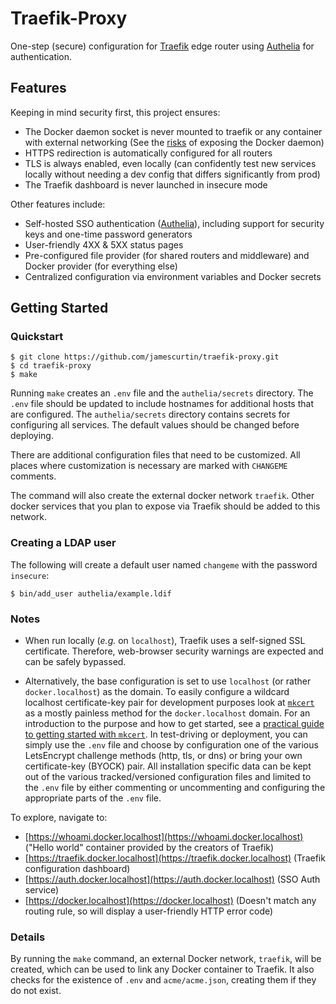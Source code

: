 # Traefik-Proxy

One-step (secure) configuration for [Traefik](https://docs.traefik.io/) edge router using [Authelia](https://www.authelia.com/) for authentication.

## Features

Keeping in mind security first, this project ensures:

* The Docker daemon socket is never mounted to traefik or any container with external networking (See the [risks](https://docs.docker.com/engine/security/security/#docker-daemon-attack-surface) of exposing the Docker daemon)
* HTTPS redirection is automatically configured for all routers
* TLS is always enabled, even locally (can confidently test new services locally without needing a dev config that differs significantly from prod)
* The Traefik dashboard is never launched in insecure mode

Other features include:

* Self-hosted SSO authentication ([Authelia](https://www.authelia.com/)), including support for security keys and one-time password generators
* User-friendly 4XX & 5XX status pages
* Pre-configured file provider (for shared routers and middleware) and Docker provider (for everything else)
* Centralized configuration via environment variables and Docker secrets

## Getting Started

### Quickstart

```console
$ git clone https://github.com/jamescurtin/traefik-proxy.git
$ cd traefik-proxy
$ make
```

Running `make` creates an `.env` file and the `authelia/secrets` directory. The
`.env` file should be updated to include hostnames for additional hosts that are
configured. The `authelia/secrets` directory contains secrets for configuring
all services. The default values should be changed before deploying.

There are additional configuration files that need to be customized. All places where
customization is necessary are marked with `CHANGEME` comments.

The command will also create the external docker network `traefik`. Other docker
services that you plan to expose via Traefik should be added to this network.

### Creating a LDAP user

The following will create a default user named `changeme` with the password `insecure`:

```console
$ bin/add_user authelia/example.ldif
```

### Notes 

* When run locally (_e.g._ on `localhost`), Traefik uses a self-signed SSL certificate. Therefore, web-browser security warnings are expected and can be safely bypassed.

* Alternatively, the base configuration is set to use `localhost` (or rather `docker.localhost`) as the domain. To easily configure a wildcard localhost certificate-key pair for development purposes look at [`mkcert`](https://github.com/FiloSottile/mkcert) as a mostly painless method for the `docker.localhost` domain. For an introduction to the purpose and how to get started, see a [practical guide to getting started with `mkcert`](https://blog.filippo.io/mkcert-valid-https-certificates-for-localhost/).  In test-driving or deployment, you can simply use the `.env` file and choose by configuration one of the various LetsEncrypt challenge methods (http, tls, or dns) or bring your own certificate-key (BYOCK) pair.  All installation specific data can be kept out of the various tracked/versioned configuration files and limited to the `.env` file by either commenting or uncommenting and configuring the appropriate parts of the `.env` file.

To explore, navigate to:

* [https://whoami.docker.localhost](https://whoami.docker.localhost) ("Hello world" container provided by the creators of Traefik)
* [https://traefik.docker.localhost](https://traefik.docker.localhost) (Traefik configuration dashboard)
* [https://auth.docker.localhost](https://auth.docker.localhost) (SSO Auth service)
* [https://docker.localhost](https://docker.localhost) (Doesn't match any routing rule, so will display a user-friendly HTTP error code)

### Details

By running the `make` command, an external Docker network, `traefik`, will be created, which can be used to link any Docker container to Traefik. It also checks for the existence of `.env` and `acme/acme.json`, creating them if they do not exist.
